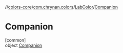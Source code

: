 //[colors-core](../../../../index.md)/[com.chrynan.colors](../../index.md)/[LabColor](../index.md)/[Companion](index.md)

# Companion

[common]\
object [Companion](index.md)
